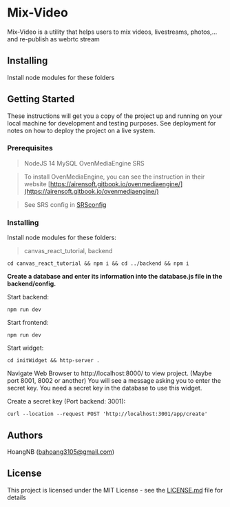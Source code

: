 # Mix-Video

Mix-Video is a utility that helps users to mix videos, livestreams, photos,... and re-publish as webrtc stream

## Installing

Install node modules for these folders

## Getting Started

These instructions will get you a copy of the project up and running on your local machine for development and testing purposes. See deployment for notes on how to deploy the project on a live system.

### Prerequisites

> NodeJS 14
> MySQL
> OvenMediaEngine
> SRS

> To install OvenMediaEngine, you can see the instruction in their website [https://airensoft.gitbook.io/ovenmediaengine/](https://airensoft.gitbook.io/ovenmediaengine/)

> See SRS config in [SRSconfig](mixVideo.conf)

### Installing

Install node modules for these folders:
> canvas_react_tutorial, backend
```
cd canvas_react_tutorial && npm i && cd ../backend && npm i
```
**Create a database and enter its information into the database.js file in the backend/config.**

Start backend:
```
npm run dev
```
Start frontend:
```
npm run dev
```
Start widget:
```
cd initWidget && http-server .
```
Navigate Web Browser to http://localhost:8000/ to view project. (Maybe port 8001, 8002 or another)
You will see a message asking you to enter the secret key. You need a secret key in the database to use this widget.

Create a secret key (Port backend: 3001): 
```
curl --location --request POST 'http://localhost:3001/app/create'
```

## Authors
HoangNB (<bahoang3105@gmail.com>)

## License

This project is licensed under the MIT License - see the [LICENSE.md](LICENSE.md) file for details
 
